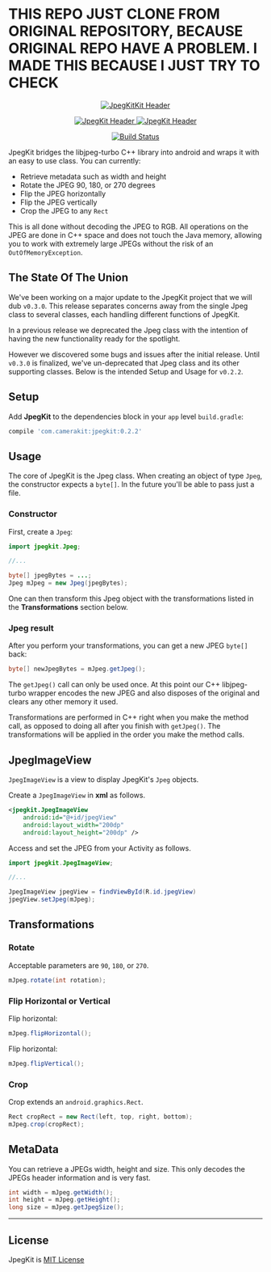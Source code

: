 <h1>THIS REPO JUST CLONE FROM ORIGINAL REPOSITORY, BECAUSE ORIGINAL REPO HAVE A PROBLEM. I MADE THIS BECAUSE I JUST TRY TO CHECK</h1>
<p align="center">
    <a href="https://camerakit.website/jpegkit" target="_blank">
        <img alt='JpegKitKit Header' src='.repo/gh-readme-header.png' />
    </a>
</p>

<p align="center">
    <a href="https://www.wonderkiln.com" target="_blank">
        <img alt='JpegKit Header' src='.repo/gh-readme-wk.png'/>
    </a>
    <a href="https://play.google.com/store/apps/details?id=com.camerakit.jpegkit.demo&hl=en" target="_blank">
        <img alt='JpegKit Header' src='.repo/gh-readme-app.png'/>
    </a>
</p>

<p align="center">
    <a href="https://join-slack.camerakit.website"><img src="https://join-slack.camerakit.website/badge.svg" alt="Build Status"></a>
</p>

JpegKit bridges the libjpeg-turbo C++ library into android and wraps it with an easy to use class. You can currently:

- Retrieve metadata such as width and height
- Rotate the JPEG 90, 180, or 270 degrees
- Flip the JPEG horizontally
- Flip the JPEG vertically
- Crop the JPEG to any `Rect`

This is all done without decoding the JPEG to RGB. All operations on the JPEG are done in C++ space and does not touch the Java memory, allowing you to work with extremely large JPEGs without the risk of an `OutOfMemoryException`.

## The State Of The Union
We've been working on a major update to the JpegKit project that we will dub `v0.3.0`. This release separates concerns away from the single Jpeg class to several classes, each handling different functions of JpegKit. 

In a previous release we deprecated the Jpeg class with the intention of having the new functionality ready for the spotlight. 

However we discovered some bugs and issues after the initial release. Until `v0.3.0` is finalized, we've un-deprecated that Jpeg class and its other supporting classes. Below is the intended Setup and Usage for `v0.2.2`. 

## Setup
Add __JpegKit__ to the dependencies block in your `app` level `build.gradle`:

```groovy		
compile 'com.camerakit:jpegkit:0.2.2'
```

## Usage

The core of JpegKit is the Jpeg class. When creating an object of type `Jpeg`, the constructor expects a `byte[]`. In the future you'll be able to pass just a file.

### Constructor
First, create a `Jpeg`:

```java
import jpegkit.Jpeg;

//...

byte[] jpegBytes = ...;
Jpeg mJpeg = new Jpeg(jpegBytes);
```

One can then transform this Jpeg object with the transformations listed in the **Transformations** section below.


### Jpeg result
After you perform your transformations, you can get a new JPEG `byte[]` back:

```java
byte[] newJpegBytes = mJpeg.getJpeg();
```

The `getJpeg()` call can only be used once. At this point our C++ libjpeg-turbo wrapper encodes the new JPEG and also disposes of the original and clears any other memory it used.

Transformations are performed in C++ right when you make the method call, as opposed to doing all after you finish with `getJpeg()`. The transformations will be applied in the order you make the method calls.

## JpegImageView

`JpegImageView` is a view to display JpegKit's `Jpeg` objects.

Create a `JpegImageView` in **xml** as follows.

```xml
<jpegkit.JpegImageView
    android:id="@+id/jpegView"
    android:layout_width="200dp"
    android:layout_height="200dp" />
```

Access and set the JPEG from your Activity as follows.

```java
import jpegkit.JpegImageView;

//...

JpegImageView jpegView = findViewById(R.id.jpegView)
jpegView.setJpeg(mJpeg);
```

## Transformations
### Rotate

Acceptable parameters are `90`, `180`, or `270`.

```java
mJpeg.rotate(int rotation);
```

### Flip Horizontal or Vertical

Flip horizontal:

```java
mJpeg.flipHorizontal();
```

Flip horizontal:

```java
mJpeg.flipVertical();
```

### Crop

Crop extends an `android.graphics.Rect`.

```java
Rect cropRect = new Rect(left, top, right, bottom);
mJpeg.crop(cropRect);
```


## MetaData

You can retrieve a JPEGs width, height and size. This only decodes the JPEGs header information and is very fast.

```java
int width = mJpeg.getWidth();
int height = mJpeg.getHeight();
long size = mJpeg.getJpegSize();
```
---

## License
JpegKit is [MIT License](https://github.com/CameraKit/jpegkit-android/blob/master/LICENSE)
